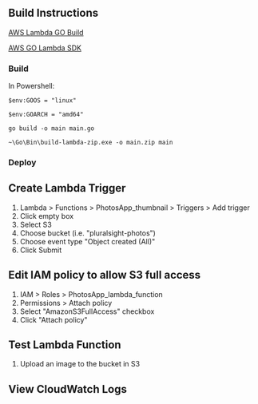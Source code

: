 ## Build Instructions

[AWS Lambda GO Build](https://github.com/aws/aws-lambda-go)

[AWS GO Lambda SDK](https://docs.aws.amazon.com/lambda/latest/dg/go-programming-model-handler-types.html)

### Build

In Powershell:

`$env:GOOS = "linux"`

`$env:GOARCH = "amd64"`

 `go build -o main main.go`
 
 `~\Go\Bin\build-lambda-zip.exe -o main.zip main`

### Deploy



## Create Lambda Trigger

1. Lambda > Functions > PhotosApp_thumbnail > Triggers > Add trigger
1. Click empty box
1. Select S3
1. Choose bucket (i.e. "pluralsight-photos")
1. Choose event type "Object created (All)"
1. Click Submit

## Edit IAM policy to allow S3 full access

1. IAM > Roles > PhotosApp_lambda_function
1. Permissions > Attach policy
1. Select "AmazonS3FullAccess" checkbox
1. Click "Attach policy"

## Test Lambda Function

1. Upload an image to the bucket in S3

## View CloudWatch Logs

